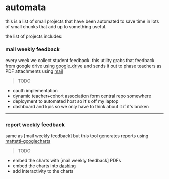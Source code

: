 # automata


this is a list of small projects that have been automated to save time in lots of small chunks that add up to something useful.

the list of projects includes:

### mail weekly feedback

every week we collect student feedback.  this utility grabs that feedback from google drive using [google_drive](https://github.com/gimite/google-drive-ruby) and sends it out to phase teachers as PDF attachments using [mail](https://github.com/mikel/mail)

> TODO  
- oauth implementation  
- dynamic teacher+cohort association form central repo somewhere  
- deployment to automated host so it's off my laptop  
- dashboard and kpis so we only have to think about it if it's broken

---

### report weekly feedback

same as \[mail weekly feedback\] but this tool generates reports using [mattetti-googlecharts](https://github.com/mattetti/googlecharts)

> TODO  
- embed the charts with \[mail weekly feedback\] PDFs  
- embed the charts into [dashing](http://shopify.github.com/dashing/)  
- add interactivity to the charts
